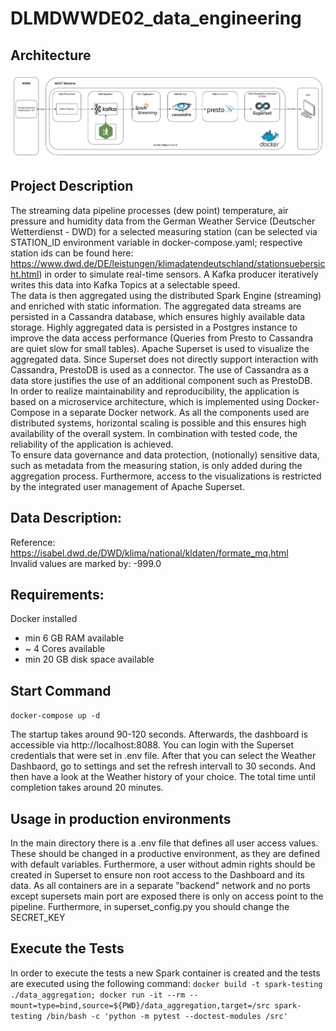 # DLMDWWDE02_data_engineering

## Architecture
![alt text](https://github.com/marvinam17/DLMDWWDE02_data_engineering/blob/main/architecture/architecture.png?raw=true)

## Project Description
The streaming data pipeline processes (dew point) temperature, air pressure and humidity data from the German Weather Service (Deutscher Wetterdienst - DWD) for a selected measuring station (can be selected via STATION_ID environment variable in docker-compose.yaml; respective station ids can be found here: https://www.dwd.de/DE/leistungen/klimadatendeutschland/stationsuebersicht.html) in order to simulate real-time sensors. A Kafka producer iteratively writes this data into Kafka Topics at a selectable speed.\
The data is then aggregated using the distributed Spark Engine (streaming) and enriched with static information. The aggregated data streams are persisted in a Cassandra database, which ensures highly available data storage. Highly aggregated data is persisted in a Postgres instance to improve the data access performance (Queries from Presto to Cassandra are quiet slow for small tables).
Apache Superset is used to visualize the aggregated data. Since Superset does not directly support interaction with Cassandra, PrestoDB is used as a connector. The use of Cassandra as a data store justifies the use of an additional component such as PrestoDB. \
In order to realize maintainability and reproducibility, the application is based on a microservice architecture, which is implemented using Docker-Compose in a separate Docker network. As all the components used are distributed systems, horizontal scaling is possible and this ensures high availability of the overall system. In combination with tested code, the reliability of the application is achieved.\
To ensure data governance and data protection, (notionally) sensitive data, such as metadata from the measuring station, is only added during the aggregation process. Furthermore, access to the visualizations is restricted by the integrated user management of Apache Superset.

## Data Description:
Reference: https://isabel.dwd.de/DWD/klima/national/kldaten/formate_mq.html \
Invalid values are marked by: -999.0

## Requirements:
Docker installed
- min 6 GB RAM available
- ~ 4 Cores available
- min 20 GB disk space available

## Start Command
`docker-compose up -d`

The startup takes around 90-120 seconds. Afterwards, the dashboard is accessible via http://localhost:8088. You can login with the Superset credentials that were set in .env file.
After that you can select the Weather Dashbaord, go to settings and set the refresh intervall to 30 seconds. And then have a look at the Weather history of your choice.
The total time until completion takes around 20 minutes. 

## Usage in production environments
In the main directory there is a .env file that defines all user access values. These should be changed in a productive environment, as they are defined with default variables.
Furthermore, a user without admin rights should be created in Superset to ensure non root access to the Dashboard and its data. As all containers are in a separate "backend" network and no ports except supersets main port are exposed there is only on access point to the pipeline. Furthermore, in superset_config.py you should change the SECRET_KEY

## Execute the Tests
In order to execute the tests a new Spark container is created and the tests are executed using the following command:
`docker build -t spark-testing ./data_aggregation; docker run -it --rm --mount=type=bind,source=${PWD}/data_aggregation,target=/src spark-testing /bin/bash -c 'python -m pytest --doctest-modules /src'`

